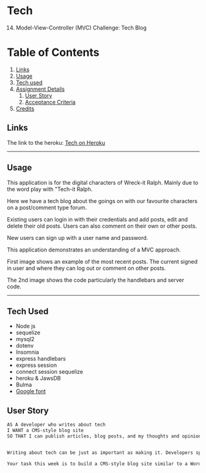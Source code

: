 # Tech
14. Model-View-Controller (MVC) Challenge: Tech Blog

# Table of Contents
1. [Links](#links)
1. [Usage](#usage)
1. [Tech used](#tech-used)
1. [Assignment Details](#assignment-details)
    1. [User Story](#user-story)
    1. [Acceptance Criteria](#acceptance-criteria)
1. [Credits](#credits)

## Links


The link to the heroku: [Tech on Heroku](https://polar-sierra-45467.herokuapp.com/)

-----
## Usage
This application is for the digital characters of Wreck-it Ralph. Mainly due to the word play with "Tech-it Ralph. 

Here we have a tech blog about the goings on with our favourite characters on a post/comment type forum.

Existing users can login in with their credentials and add posts, edit and delete their old posts. Users can also comment on their own or other posts.

New users can sign up with a user name and password. 

This application demonstrates an understanding of a MVC approach. 

First image shows an example of the most recent posts. The current signed in user and where they can log out or comment on other posts.

The 2nd image shows the code particularly the handlebars and server code.



 
-----
## Tech Used 
- Node js
- sequelize
- mysql2
- dotenv
- Insomnia
- express handlebars
- express session
- connect session sequelize
- heroku & JawsDB
- Bulma
- [Google font](https://fonts.google.com/specimen/Press+Start+2P?thickness=8&width=10#standard-styles)

## User Story

```md
AS A developer who writes about tech
I WANT a CMS-style blog site
SO THAT I can publish articles, blog posts, and my thoughts and opinions


Writing about tech can be just as important as making it. Developers spend plenty of time creating new applications and debugging existing codebases, but most developers also spend at least some of their time reading and writing about technical concepts, recent advancements, and new technologies. A simple Google search for any concept covered in this course returns thousands of think pieces and tutorials from developers of all skill levels!

Your task this week is to build a CMS-style blog site similar to a Wordpress site, where developers can publish their blog posts and comment on other developers’ posts as well. You’ll build this site completely from scratch and deploy it to Heroku. Your app will follow the MVC paradigm in its architectural structure, using Handlebars.js as the templating language, Sequelize as the ORM, and the express-session npm package for authentication.
```

